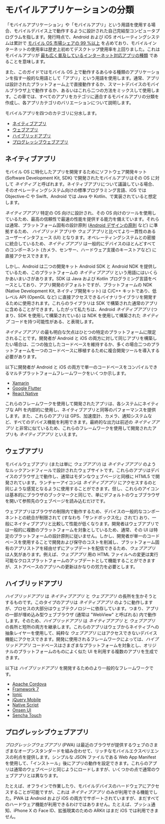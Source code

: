 # モバイルアプリケーションの分類

「モバイルアプリケーション」や「モバイルアプリ」という用語を使用する場合、モバイルデバイス上で動作するように設計された自己完結型コンピュータプログラムを指します。発行時点で、Android および iOS オペレーティングシステムは累計で [モバイル OS 市場シェアの 99 %以上](https://www.idc.com/promo/smartphone-market-share/os) を占めており、モバイルインターネットの使用率は歴史上初めてデスクトップ使用率を上回りました。これはモバイルアプリが [最も広く普及しているインターネット対応アプリの種類](https://www.idc.com/promo/smartphone-market-share/os) であることを意味します。

また、このガイドではモバイル OS 上で動作するあらゆる種類のアプリケーションを指す一般的な用語として「アプリ」という用語を使用します。通常、アプリは設計されたプラットフォーム上で直接動作するか、スマートデバイスのモバイルブラウザ上で動作するか、あるいはこれら二つの方法をミックスして使用します。この章では、すべてのアプリをカテゴリに適合するモバイルアプリの分類を作成し、各アプリカテゴリのバリエーションについて説明します。

モバイルアプリを四つのカテゴリに分水します。

- [ネイティブアプリ](#native-apps)
- [ウェブアプリ](#web-apps)
- [ハイブリッドアプリ](#hybrid-apps)
- [プログレッシブウェブアプリ](#progressive-web-apps)

## ネイティブアプリ <a name="native-apps"></a>

モバイル OS に特化したアプリを開発するためにソフトウェア開発キット (Software Development Kit, SDK) で開発されたモバイルアプリはその OS に対して _ネイティブ_ と呼ばれます。ネイティブアプリについて議論している場合、そのオペレーティングシステム向けの標準プログラミング言語、iOS では Objective-C や Swift、Android では Java や Kotlin、で実装されていると想定します。

_ネイティブアプリ_ 特定の OS 向けに設計され、その OS 向けのツールを使用しているため、最高の信頼性で最速の性能を提供する能力を備えています。それらは通常、プラットフォーム固有の設計原則 ([Android デザインの原則](https://developer.android.com/design "Android Design Principles") など) に準拠するため、 _ハイブリッド_ アプリや _ウェブ_ アプリと比べてより一貫性のあるユーザーインタフェース (UI) となります。オペレーティングシステムとの密接に統合しているため、_ネイティブアプリ_ は一般的にデバイスのほとんどすべてのコンポーネント (カメラ、センサー、ハードウェア支援のキーストアなど) に直接アクセスできます。

しかし、Android は二つの開発キット Android SDK と Android NDK を提供しているため、このプラットフォームの _ネイティブアプリ_ という用語にはいくらかあいまいさがあります。SDK は Java および Kotlin プログラミング言語をベースとしており、アプリ開発のデフォルトですが、プラットフォームの NDK (Native Development Kit, ネイティブ開発キット) は C/C++ キットであり、低レベル API (OpenGL など) に直接アクセスできるバイナリライブラリを開発するために使用されます。これらのライブラリは SDK で構築された通常のアプリに含めることができます。したがって私たちは、Android _ネイティブアプリ_ (つまり、SDK を使用して構築されている) は NDK を使用して構築された _ネイティブ_ コードを持つ可能性がある、と表現します。

_ネイティブアプリ_ の最も明白な欠点はひとつの特定のプラットフォームに限定されることです。開発者が Android と iOS の両方に対して同じアプリを構築したい場合は、二つの独立したコードベースを維持するか、多くの場合二つのプラットフォームを一つのコードベースに移植するために複合開発ツールを導入する必要があります。

以下に開発者が Android と iOS の両方で単一のコードベースをコンパイルできるマルチプラットフォームフレームワークをいくつか示します。

- [Xamarin](https://dotnet.microsoft.com/apps/xamarin "Xamarin")
- [Google Flutter](https://flutter.dev/ "Google Flutter")
- [React Native](https://reactnative.dev/ "React Native")

これらのフレームワークを使用して開発されたアプリは、各システムにネイティブな API を内部的に使用し、ネイティブアプリと同等のパフォーマンスを提供します。また、これらのアプリは GPS、加速度計、カメラ、通知システムなど、すべてのデバイス機能を利用できます。最終的な出力は前述の _ネイティブアプリ_ と非常に似ているため、これらのフレームワークを使用して開発されたアプリも _ネイティブアプリ_ といえます。

## ウェブアプリ <a name="web-apps"></a>

モバイルウェブアプリ (または単に _ウェブアプリ_) は _ネイティブアプリ_ のようなルックアンドフィールで設計されたウェブサイトです。これらのアプリはデバイスのブラウザ上で動作し、通常はモダンなウェブページと同様に HTML5 で開発されています。ランチャーアイコンは _ネイティブアプリ_ にアクセスするのと同じような感覚となるように使用することができます。但し、これらのアイコンは基本的にブラウザのブックマークと同じで、単にデフォルトのウェブブラウザを開いて参照先のウェブページを読み込むだけです。

ウェブアプリはブラウザの制限内で動作するため、デバイスの一般的なコンポーネントとの統合が制限されて (すなわち「サンドボックス化」されて) おり、一般にネイティブアプリと比較して性能が低くなります。開発者はウェブアプリでは一般的に複数のプラットフォームを対象としているため、通常、その UI は特定のプラットフォームの設計原則に従いません。しかし、開発者が単一のコードベースを使用することで開発および保守のコストを削減し、プラットフォーム固有のアプリストアを経由せずにアップデートを配信できるため、_ウェブアプリ_ は人気があります。例えば、_ウェブアプリ_ 用の HTML ファイルへの変更は実行可能なクロスプラットフォームのアップデートとして機能することができますが、ストアベースのアプリへの更新はかなりの労力を必要とします。

## ハイブリッドアプリ <a name="hybrid-apps"></a>

_ハイブリッドアプリ_ は _ネイティブアプリ_ と _ウェブアプリ_ の長所を生かそうとするものです。このタイプのアプリは _ネイティブアプリ_ のように動作しますが、プロセスの大部分はウェブテクノロジーに依存しています。つまり、アプリの一部が埋め込み型ウェブブラウザ (通常は "WebView" と呼ばれる) 内で動作します。そのため、_ハイブリッドアプリ_ は _ネイティブアプリ_ と _ウェブアプリ_ の長所と短所の両方を継承します。これらのアプリはウェブからネイティブへの抽象レイヤーを使用して、純粋な _ウェブアプリ_ にはアクセスできないデバイス機能にアクセスできます。開発に使用されるフレームワークによっては、_ハイブリッドアプリ_ コードベースはさまざまなプラットフォームを対象とし、オリジナルのプラットフォームのものによく似た UI を利用する複数のアプリを生成できます。

以下は _ハイブリッドアプリ_ を開発するためのより一般的なフレームワークです。

- [Apache Cordova](https://cordova.apache.org/ "Apache Cordova")
- [Framework 7](https://framework7.io/ "Framework 7")
- [Ionic](https://ionicframework.com/ "Ionic")
- [jQuery Mobile](https://jquerymobile.com/ "jQuery Mobile")
- [Native Script](https://www.nativescript.org/ "Native Script")
- [Onsen UI](https://onsen.io/ "Onsen UI")
- [Sencha Touch](https://www.sencha.com/products/touch/ "Sencha Touch")

## プログレッシブウェブアプリ <a name="progressive-web-apps"></a>

_プログレッシブウェブアプリ_ (PWA) は最近のブラウザが提供するウェブのさまざまなオープンスタンダードを組み合わせて、リッチなモバイルエクスペリエンスの利点を提供します。シンプルな JSON ファイルである Web App Manifest を使用して、「インストール」後にアプリの動作を設定できます。これらのアプリは通常のウェブページと同じようにロードしますが、いくつかの点で通常のウェブアプリとは異なります。

たとえば、オフラインで作業したり、モバイルデバイスのハードウェアにアクセスすることが可能ですが、これは _ネイティブアプリ_ のみが利用できる機能でした。PWA は Android および iOS の両方でサポートされていますが、まだすべてのハードウェア機能が利用できるわけではありません。たとえば、プッシュ通知、iPhone X の Face ID、拡張現実のための ARKit はまだ iOS では利用できません。
